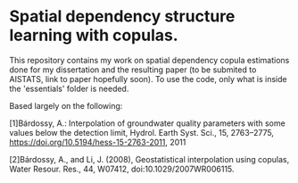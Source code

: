 # Spatial dependency structure learning with copulas.

This repository contains my work on spatial dependency copula estimations done for my dissertation and the resulting paper (to be submited to AISTATS, link to paper hopefully soon). To use the code, only what is inside the 'essentials' folder is needed.



Based largely on the following:

[1]Bárdossy, A.: Interpolation of groundwater quality parameters with some values below the detection limit, Hydrol. Earth Syst. Sci., 15, 2763–2775, https://doi.org/10.5194/hess-15-2763-2011, 2011


[2]Bárdossy, A., and Li, J. (2008), Geostatistical interpolation using copulas, Water Resour. Res., 44, W07412, doi:10.1029/2007WR006115. 

